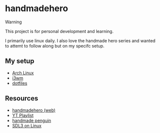 # handmadehero

> [!WARNING]
> This project is for personal development and learning.

I primarily use linux daily. I also love the handmade hero series and wanted to attemt to follow along but on my specifc setup.

## My setup
- [Arch Linux](https://archlinux.org)
- [i3wm](https://i3wm.org)
- [dotfiles](https://github.com/nathantebbs/dotfiles)

## Resources
- [handmadehero (web)](https://handmadehero.org)
- [YT Playlist](https://youtube.com/playlist?list=PLnuhp3Xd9PYTt6svyQPyRO_AAuMWGxPzU&si=xXYqoudOWXgymv1Z)
- [handmade penguin](https://davidgow.net/handmadepenguin/)
- [SDL3 on Linux](https://www.youtube.com/watch?v=1S5qlQ7U34M&list=PLvv0ScY6vfd-RZSmGbLkZvkgec6lJ0BfX&index=2&ab_channel=MikeShah)
